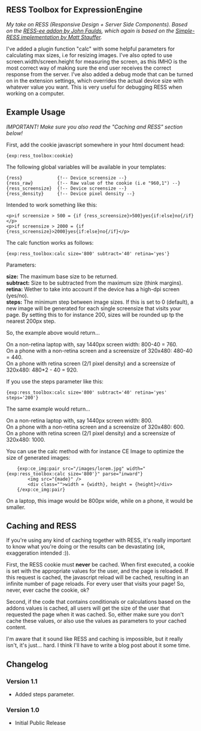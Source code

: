 RESS Toolbox for ExpressionEngine
---
*My take on RESS (Responsive Design + Server Side Components). Based on the 
[RESS-ee addon by John Faulds](https://github.com/tyssen/RESS-ee), which again is based on 
the [Simple-RESS implementation by Matt Stauffer](https://github.com/mattstauffer/simple-ress).*

I've added a plugin function "calc" with some helpful parameters for calculating max sizes, i.e for resizing 
images. I've also opted to use screen.width/screen.height for measuring the screen, as this IMHO is the most correct 
way of making sure the end user receives the correct response from the server. I've also added a debug mode that can be
turned on in the extension settings, which overrides the actual device size with whatever value you want. This is
very useful for debugging RESS when working on a computer.


Example Usage
---
*IMPORTANT! Make sure you also read the "Caching and RESS" section below!*

First, add the cookie javascript somewhere in your html document head: 

    {exp:ress_toolbox:cookie}

The following global variables will be available in your templates: 

    {ress}             {!-- Device screensize --}
    {ress_raw}         {!-- Raw value of the cookie (i.e "960,1") --}
    {ress_screensize}  {!-- Device screensize --}
    {ress_density}     {!-- Device pixel density --}
      
Intended to work something like this:
      
    <p>if screensize > 500 = {if {ress_screensize}>500}yes{if:else}no{/if}</p>
    <p>if screensize > 2000 = {if {ress_screensize}>2000}yes{if:else}no{/if}</p>

The calc function works as follows:

    {exp:ress_toolbox:calc size='800' subtract='40' retina='yes'}

Parameters:

**size:** The maximum base size to be returned.  
**subtract:** Size to be subtracted from the maximum size (think margins).  
**retina:** Wether to take into account if the device has a high-dpi screen (yes/no).  
**steps:** The minimum step between image sizes. If this is set to 0 (default), a new image will be generated for 
each single screensize that visits your page. By setting this to for instance 200, sizes will be rounded up tp the 
nearest 200px step. 

So, the example above would return...

On a non-retina laptop with, say 1440px screen width: 800-40 = 760.  
On a phone with a non-retina screen and a screensize of 320x480: 480-40 = 440.  
On a phone with retina screen (2/1 pixel density) and a screensize of 320x480: 480*2 - 40 = 920.  

If you use the steps parameter like this:

    {exp:ress_toolbox:calc size='800' subtract='40' retina='yes' steps='200'}

The same example would return...

On a non-retina laptop with, say 1440px screen width: 800.  
On a phone with a non-retina screen and a screensize of 320x480: 600.  
On a phone with retina screen (2/1 pixel density) and a screensize of 320x480: 1000.  


You can use the calc method with for instance CE Image to optimize the size of generated images:

		{exp:ce_img:pair src="/images/lorem.jpg" width="{exp:ress_toolbox:calc size='800'}" parse="inward"}
			<img src="{made}" />
			<div class="">width = {width}, height = {height}</div>
		{/exp:ce_img:pair}

On a laptop, this image would be 800px wide, while on a phone, it would be smaller.


Caching and RESS
---
If you're using any kind of caching together with RESS, it's really important to know what you're doing or the 
results can be devastating (ok, exaggeration intended :)). 

First, the RESS cookie must **never** be cached. When first executed, a cookie is set with the appropriate values 
for the user, and the page is reloaded. If this request is cached, the javascript reload will be cached, resulting 
in an infinite number of page reloads. For every user that visits your page! So, never, ever cache the cookie, ok?
 
Second, if the code that contains conditionals or calculations based on the addons values is cached, all users will 
get the size of the user that requested the page when it was cached. So, either make sure you don't cache these values,
or also use the values as parameters to your cached content. 

I'm aware that it sound like RESS and caching is impossible, but it really isn't, it's just... hard. I think I'll 
have to write a blog post about it some time.


Changelog
---
### Version 1.1
 - Added steps parameter.
 
### Version 1.0
 - Initial Public Release

